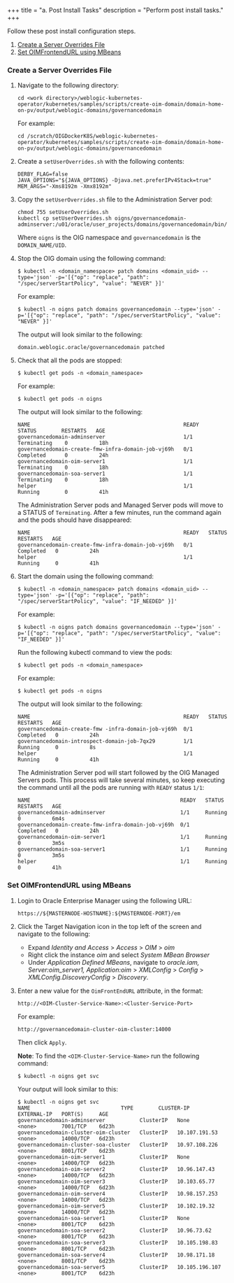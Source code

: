 +++
title = "a. Post Install Tasks"
description = "Perform post install tasks."
+++

Follow these post install configuration steps.


1. [Create a Server Overrides File](#create-a-server-overrides-file)
1. [Set OIMFrontendURL using MBeans](#set-oimfrontendurl-using-mbeans)

### Create a Server Overrides File

1. Navigate to the following directory:

   ```
   cd <work directory>/weblogic-kubernetes-operator/kubernetes/samples/scripts/create-oim-domain/domain-home-on-pv/output/weblogic-domains/governancedomain
   ```
   
   For example:
   
   ```
   cd /scratch/OIGDockerK8S/weblogic-kubernetes-operator/kubernetes/samples/scripts/create-oim-domain/domain-home-on-pv/output/weblogic-domains/governancedomain
   ```
   
1. Create a `setUserOverrides.sh` with the following contents:

   ```
   DERBY_FLAG=false
   JAVA_OPTIONS="${JAVA_OPTIONS} -Djava.net.preferIPv4Stack=true"
   MEM_ARGS="-Xms8192m -Xmx8192m"
   ```
   
1. Copy the `setUserOverrides.sh` file to the Administration Server pod:

   ```
   chmod 755 setUserOverrides.sh
   kubectl cp setUserOverrides.sh oigns/governancedomain-adminserver:/u01/oracle/user_projects/domains/governancedomain/bin/setUserOverrides.sh
   ```
   
   Where `oigns` is the OIG namespace and `governancedomain` is the `DOMAIN_NAME/UID`.

1. Stop the OIG domain using the following command:
  
   ```
   $ kubectl -n <domain_namespace> patch domains <domain_uid> --type='json' -p='[{"op": "replace", "path": "/spec/serverStartPolicy", "value": "NEVER" }]'
   ```
   
   For example:
   
   ```
   $ kubectl -n oigns patch domains governancedomain --type='json' -p='[{"op": "replace", "path": "/spec/serverStartPolicy", "value": "NEVER" }]'
   ```
   
   The output will look similar to the following:
   
   ```
   domain.weblogic.oracle/governancedomain patched
   ```

1. Check that all the pods are stopped:

   ```
   $ kubectl get pods -n <domain_namespace>
   ```
   
   For example:
   
   ```
   $ kubectl get pods -n oigns
   ```
   
   The output will look similar to the following:

   ```
   NAME                                                 READY    STATUS        RESTARTS   AGE
   governancedomain-adminserver                         1/1     Terminating    0          18h
   governancedomain-create-fmw-infra-domain-job-vj69h   0/1     Completed      0          24h
   governancedomain-oim-server1                         1/1     Terminating    0          18h
   governancedomain-soa-server1                         1/1     Terminating    0          18h
   helper                                               1/1     Running        0          41h
   ```

   The Administration Server pods and Managed Server pods will move to a STATUS of `Terminating`. After a few minutes, run the command again and the pods should have disappeared:
   
   ```
   NAME                                                 READY   STATUS      RESTARTS   AGE
   governancedomain-create-fmw-infra-domain-job-vj69h   0/1     Completed   0          24h
   helper                                               1/1     Running     0          41h
   ```
   
1. Start the domain using the following command:

   ```
   $ kubectl -n <domain_namespace> patch domains <domain_uid> --type='json' -p='[{"op": "replace", "path": "/spec/serverStartPolicy", "value": "IF_NEEDED" }]'
   ```
   
   For example:
   
   ```
   $ kubectl -n oigns patch domains governancedomain --type='json' -p='[{"op": "replace", "path": "/spec/serverStartPolicy", "value": "IF_NEEDED" }]'
   ```
   
   Run the following kubectl command to view the pods:
   
   ```
   $ kubectl get pods -n <domain_namespace>
   ```
   
   For example:
   
   ```
   $ kubectl get pods -n oigns
   ```
   
   The output will look similar to the following:

   ```
   NAME                                                 READY   STATUS      RESTARTS   AGE
   governancedomain-create-fmw -infra-domain-job-vj69h  0/1     Completed   0          24h
   governancedomain-introspect-domain-job-7qx29         1/1     Running     0          8s
   helper                                               1/1     Running     0          41h
   ```
   
   The Administration Server pod will start followed by the OIG Managed Servers pods. This process will take several minutes, so keep executing the command until all the pods are running with `READY` status `1/1`:

   ```
   NAME                                                READY   STATUS      RESTARTS   AGE  
   governancedomain-adminserver                        1/1     Running     0          6m4s
   governancedomain-create-fmw-infra-domain-job-vj69h  0/1     Completed   0          24h
   governancedomain-oim-server1                        1/1     Running     0          3m5s
   governancedomain-soa-server1                        1/1     Running     0          3m5s
   helper                                              1/1     Running     0          41h
   ```

### Set OIMFrontendURL using MBeans

1. Login to Oracle Enterprise Manager using the following URL:

   `https://${MASTERNODE-HOSTNAME}:${MASTERNODE-PORT}/em`

1. Click the Target Navigation icon in the top left of the screen and navigate to the following:

   * Expand *Identity and Access* > *Access* > *OIM* > *oim*
   * Right click the instance *oim* and select *System MBean Browser*
   * Under *Application Defined MBeans*, navigate to *oracle.iam, Server:oim_server1, Application:oim* > *XMLConfig*  > *Config* > *XMLConfig.DiscoveryConfig* > *Discovery*.

1. Enter a new value for the `OimFrontEndURL` attribute, in the format:

   `http://<OIM-Cluster-Service-Name>:<Cluster-Service-Port>`

   For example:
 
   `http://governancedomain-cluster-oim-cluster:14000`
   
   Then click `Apply`.
   
   **Note**: To find the `<OIM-Cluster-Service-Name>` run the following command:

   ```
   $ kubectl -n oigns get svc
   ```

   Your output will look similar to this:

   ```
   $ kubectl -n oigns get svc
   NAME                             TYPE        CLUSTER-IP       EXTERNAL-IP   PORT(S)     AGE
   governancedomain-adminserver           ClusterIP   None             <none>        7001/TCP    6d23h
   governancedomain-cluster-oim-cluster   ClusterIP   10.107.191.53    <none>        14000/TCP   6d23h
   governancedomain-cluster-soa-cluster   ClusterIP   10.97.108.226    <none>        8001/TCP    6d23h
   governancedomain-oim-server1           ClusterIP   None             <none>        14000/TCP   6d23h
   governancedomain-oim-server2           ClusterIP   10.96.147.43     <none>        14000/TCP   6d23h
   governancedomain-oim-server3           ClusterIP   10.103.65.77     <none>        14000/TCP   6d23h
   governancedomain-oim-server4           ClusterIP   10.98.157.253    <none>        14000/TCP   6d23h
   governancedomain-oim-server5           ClusterIP   10.102.19.32     <none>        14000/TCP   6d23h
   governancedomain-soa-server1           ClusterIP   None             <none>        8001/TCP    6d23h
   governancedomain-soa-server2           ClusterIP   10.96.73.62      <none>        8001/TCP    6d23h
   governancedomain-soa-server3           ClusterIP   10.105.198.83    <none>        8001/TCP    6d23h
   governancedomain-soa-server4           ClusterIP   10.98.171.18     <none>        8001/TCP    6d23h
   governancedomain-soa-server5           ClusterIP   10.105.196.107   <none>        8001/TCP    6d23h
   ```



